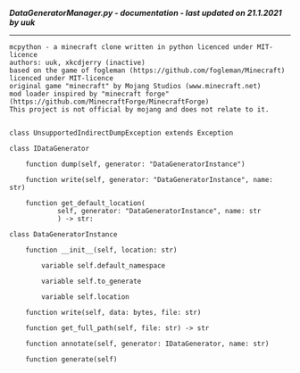 ***DataGeneratorManager.py - documentation - last updated on 21.1.2021 by uuk***
___

    mcpython - a minecraft clone written in python licenced under MIT-licence
    authors: uuk, xkcdjerry (inactive)
    based on the game of fogleman (https://github.com/fogleman/Minecraft) licenced under MIT-licence
    original game "minecraft" by Mojang Studios (www.minecraft.net)
    mod loader inspired by "minecraft forge" (https://github.com/MinecraftForge/MinecraftForge)
    This project is not official by mojang and does not relate to it.


    class UnsupportedIndirectDumpException extends Exception

    class IDataGenerator

        function dump(self, generator: "DataGeneratorInstance")

        function write(self, generator: "DataGeneratorInstance", name: str)

        function get_default_location(
                self, generator: "DataGeneratorInstance", name: str
                ) -> str:

    class DataGeneratorInstance

        function __init__(self, location: str)

            variable self.default_namespace

            variable self.to_generate

            variable self.location

        function write(self, data: bytes, file: str)

        function get_full_path(self, file: str) -> str

        function annotate(self, generator: IDataGenerator, name: str)

        function generate(self)